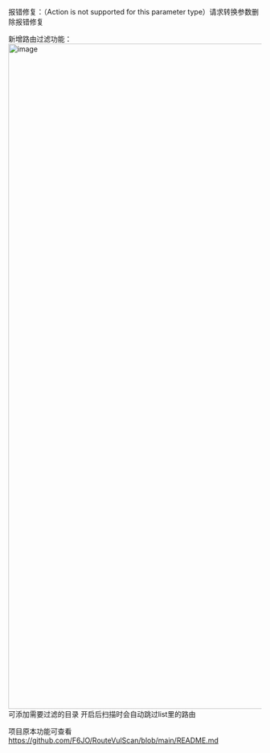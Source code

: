报错修复：（Action is not supported for this parameter type）请求转换参数删除报错修复

新增路由过滤功能：
<img width="1323" alt="image" src="https://github.com/user-attachments/assets/6d3350f1-f94c-4b98-89ce-d8638360c12b">
可添加需要过滤的目录
开启后扫描时会自动跳过list里的路由

项目原本功能可查看
https://github.com/F6JO/RouteVulScan/blob/main/README.md
